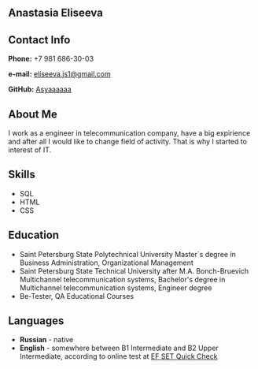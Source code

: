 ## Anastasia Eliseeva


## Contact Info
**Phone:** +7 981 686-30-03


**e-mail:** eliseeva.js1@gmail.com


**GitHub:** [Asyaaaaaa](https://github.com/Asyaaaaaa)


## About Me
I work as a engineer in telecommunication company, have a big expirience and after all I would like to change field of activity. That is why I started to interest of IT.


## Skills

* SQL
* HTML
* CSS



## Education

* Saint Petersburg State Polytechnical University
Master´s degree in Business Administration, Organizational Management
* Saint Petersburg State Technical University after M.A. Bonch-Bruevich
Multichannel telecommunication systems, Bachelor's degree in Multichannel telecommunication systems, Engineer degree
* Be-Tester, QA Educational Courses

## Languages

* **Russian** - native
* **English** - somewhere between B1 Intermediate and B2 Upper Intermediate, according to online test at [EF SET Quick Check](https://www.efset.org/)